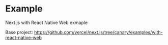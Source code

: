 # Example

Next.js with React Native Web exmaple

Base project: https://github.com/vercel/next.js/tree/canary/examples/with-react-native-web
